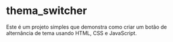 # thema_switcher

Este é um projeto simples que demonstra como criar um botão de alternância de tema usando HTML, CSS e JavaScript.
